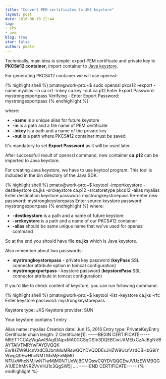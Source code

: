 ```yaml
---
title: "Convert PEM certificates to JKS keystore"
layout: post
date: 2016-06-10 22:44
tag:
- jks
- pem
blog: true
star: false
author: pmatv
---
```


Technically, main idea is simple: export PEM certificate and private key to **PKCS#12 container**, import container to [Java keystore](https://en.wikipedia.org/wiki/Keystore).

For generating PKCS#12 container we will use openssl:

{% highlight shell %}
pmatv@work-pro:~$ sudo openssl pkcs12 -export -name myalias -in ca.crt -inkey ca.key -out ca.p12
Enter Export Password: mystrongexportpass
Verifying - Enter Export Password: mystrongexportpass
{% endhighlight %}

where:

* **-name** is a unique alias for future keystore
* **-in** is a path and a file name of PEM certificate
* **-inkey** is a path and a name of the private key
* **-out** is a path where PKCS#12 container must be saved

It's mandatory to set **Export Password** as it will be used later.

After successfull result of openssl command, new container **ca.p12** can be imported to Java keystore.

For creating Java keystore, we have to use keytool program. This tool is included in the bin directory of the Java SDK.

{% highlight shell %}
pmatv@work-pro:~$ keytool -importkeystore -destkeystore ca.jks -srckeystore ca.p12 -srcstoretype pkcs12 -alias myalias
Enter destination keystore password: mystrongkeystorepass
Re-enter new password: mystrongkeystorepass
Enter source keystore password: mystrongexportpass
{% endhighlight %}
where:

* **-destkeystore** is a path and a name of future keystore
* **-srckeystore** is a path and a name of our PKCS#12 container
* **-alias** should be same unique name that we've used for openssl command

So at the end you should have file **ca.jks** which is Java keystore.

Also remember about two passwords:

* **mystrongkeystorepass** - private key password (**keyPass** SSL connector attribute option in tomcat configuration)
* **mystrongexportpass** - keystore password (**keystorePass** SSL connector attribute in tomcat configuration)


If you'd like to check content of keystore, you can run following command:

{% highlight shell %}
pmatv@work-pro:~$ keytool -list -keystore ca.jks -rfc
Enter keystore password: mystrongkeystorepass

Keystore type: JKS
Keystore provider: SUN

Your keystore contains 1 entry

Alias name: myalias
Creation date: Jun 15, 2016
Entry type: PrivateKeyEntry
Certificate chain length: 2
Certificate[1]:
-----BEGIN CERTIFICATE-----
MIIETTCCAzWgAwIBAgIDAjpxMA0GCSqGSIb3DQEBCwUAMEIxCzAJBgNVBAYTAlVTMRYwFAYDVQQK
Ew1HZW9UcnVzdCBJbmMuMRswGQYDVQQDExJHZW9UcnVzdCBHbG9iYWwgQ0EwHhcNMTMxMjExMjM0
NTUxWhcNMjIwNTIwMjM0NTUxWjBCMQswCQYDVQQGEwJVUzEWMBQGA1UEChMNR2VvVHJ1c3QgSW5j
....
-----END CERTIFICATE-----
{% endhighlight %}

